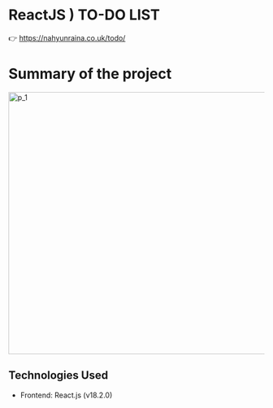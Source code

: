 # ReactJS ) TO-DO LIST

👉 https://nahyunraina.co.uk/todo/

# Summary of the project 

<img width="516" alt="p_1" src="https://github.com/skgus5598/TodoList_BRR/assets/78111263/f99f1b79-ded0-4308-ae7d-81826c1caad8">


## Technologies Used
- Frontend: React.js (v18.2.0)



